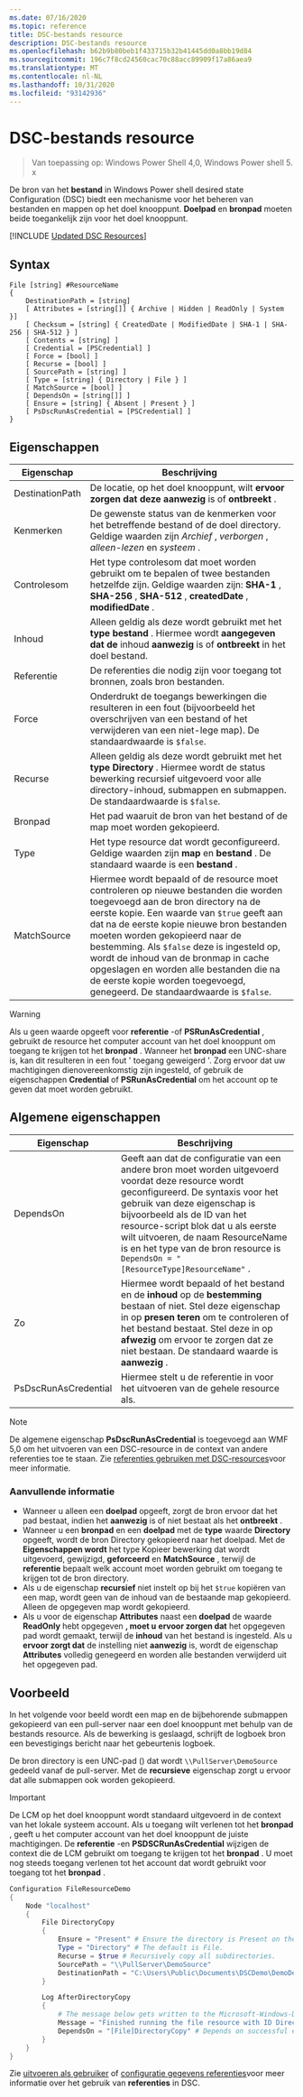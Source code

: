 ```yaml
---
ms.date: 07/16/2020
ms.topic: reference
title: DSC-bestands resource
description: DSC-bestands resource
ms.openlocfilehash: b62b9b80beb1f433715b32b41445dd0a8bb19d84
ms.sourcegitcommit: 196c7f8cd24560cac70c88acc89909f17a86aea9
ms.translationtype: MT
ms.contentlocale: nl-NL
ms.lasthandoff: 10/31/2020
ms.locfileid: "93142936"
---
```

# <a name="dsc-file-resource"></a>DSC-bestands resource

> Van toepassing op: Windows Power Shell 4,0, Windows Power shell 5. x

De bron van het **bestand** in Windows Power shell desired state Configuration (DSC) biedt een mechanisme voor het beheren van bestanden en mappen op het doel knooppunt. **Doelpad** en **bronpad** moeten beide toegankelijk zijn voor het doel knooppunt.

[!INCLUDE [Updated DSC Resources](../../../../../includes/dsc-resources.md)]

## <a name="syntax"></a>Syntax

```Syntax
File [string] #ResourceName
{
    DestinationPath = [string]
    [ Attributes = [string[]] { Archive | Hidden | ReadOnly | System }]
    [ Checksum = [string] { CreatedDate | ModifiedDate | SHA-1 | SHA-256 | SHA-512 } ]
    [ Contents = [string] ]
    [ Credential = [PSCredential] ]
    [ Force = [bool] ]
    [ Recurse = [bool] ]
    [ SourcePath = [string] ]
    [ Type = [string] { Directory | File } ]
    [ MatchSource = [bool] ]
    [ DependsOn = [string[]] ]
    [ Ensure = [string] { Absent | Present } ]
    [ PsDscRunAsCredential = [PSCredential] ]
}
```

## <a name="properties"></a>Eigenschappen

|Eigenschap |Beschrijving |
|---|---|
|DestinationPath |De locatie, op het doel knooppunt, wilt **ervoor zorgen dat** **deze aanwezig** is of **ontbreekt** . |
|Kenmerken |De gewenste status van de kenmerken voor het betreffende bestand of de doel directory. Geldige waarden zijn _Archief_ , _verborgen_ , _alleen-lezen_ en _systeem_ . |
|Controlesom |Het type controlesom dat moet worden gebruikt om te bepalen of twee bestanden hetzelfde zijn. Geldige waarden zijn: **SHA-1** , **SHA-256** , **SHA-512** , **createdDate** , **modifiedDate** . |
|Inhoud |Alleen geldig als deze wordt gebruikt met het **type** **bestand** . Hiermee wordt **aangegeven dat de** inhoud **aanwezig** is of **ontbreekt** in het doel bestand. |
|Referentie |De referenties die nodig zijn voor toegang tot bronnen, zoals bron bestanden. |
|Force |Onderdrukt de toegangs bewerkingen die resulteren in een fout (bijvoorbeeld het overschrijven van een bestand of het verwijderen van een niet-lege map). De standaardwaarde is `$false`. |
|Recurse |Alleen geldig als deze wordt gebruikt met het **type** **Directory** . Hiermee wordt de status bewerking recursief uitgevoerd voor alle directory-inhoud, submappen en submappen. De standaardwaarde is `$false`. |
|Bronpad |Het pad waaruit de bron van het bestand of de map moet worden gekopieerd. |
|Type |Het type resource dat wordt geconfigureerd. Geldige waarden zijn **map** en **bestand** . De standaard waarde is een **bestand** . |
|MatchSource |Hiermee wordt bepaald of de resource moet controleren op nieuwe bestanden die worden toegevoegd aan de bron directory na de eerste kopie. Een waarde van `$true` geeft aan dat na de eerste kopie nieuwe bron bestanden moeten worden gekopieerd naar de bestemming. Als `$false` deze is ingesteld op, wordt de inhoud van de bronmap in cache opgeslagen en worden alle bestanden die na de eerste kopie worden toegevoegd, genegeerd. De standaardwaarde is `$false`. |

> [!WARNING]
> Als u geen waarde opgeeft voor **referentie** -of **PSRunAsCredential** , gebruikt de resource het computer account van het doel knooppunt om toegang te krijgen tot het **bronpad** . Wanneer het **bronpad** een UNC-share is, kan dit resulteren in een fout ' toegang geweigerd '. Zorg ervoor dat uw machtigingen dienovereenkomstig zijn ingesteld, of gebruik de eigenschappen **Credential** of **PSRunAsCredential** om het account op te geven dat moet worden gebruikt.

## <a name="common-properties"></a>Algemene eigenschappen

|Eigenschap |Beschrijving |
|---|---|
|DependsOn |Geeft aan dat de configuratie van een andere bron moet worden uitgevoerd voordat deze resource wordt geconfigureerd. De syntaxis voor het gebruik van deze eigenschap is bijvoorbeeld als de ID van het resource-script blok dat u als eerste wilt uitvoeren, de naam ResourceName is en het type van de bron resource is `DependsOn = "[ResourceType]ResourceName"` . |
|Zo |Hiermee wordt bepaald of het bestand en de **inhoud** op de **bestemming** bestaan of niet. Stel deze eigenschap in op **presen teren** om te controleren of het bestand bestaat. Stel deze in op **afwezig** om ervoor te zorgen dat ze niet bestaan. De standaard waarde is **aanwezig** . |
|PsDscRunAsCredential |Hiermee stelt u de referentie in voor het uitvoeren van de gehele resource als. |

> [!NOTE]
> De algemene eigenschap **PsDscRunAsCredential** is toegevoegd aan WMF 5,0 om het uitvoeren van een DSC-resource in de context van andere referenties toe te staan. Zie [referenties gebruiken met DSC-resources](../../../configurations/runasuser.md)voor meer informatie.

### <a name="additional-information"></a>Aanvullende informatie

- Wanneer u alleen een **doelpad** opgeeft, zorgt de bron ervoor dat het pad bestaat, indien het **aanwezig** is of niet bestaat als het **ontbreekt** .
- Wanneer u een **bronpad** en een **doelpad** met de **type** waarde **Directory** opgeeft, wordt de bron Directory gekopieerd naar het doelpad. Met de **Eigenschappen wordt** het type Kopieer bewerking dat wordt uitgevoerd, gewijzigd, **geforceerd** en **MatchSource** , terwijl de **referentie** bepaalt welk account moet worden gebruikt om toegang te krijgen tot de bron directory.
- Als u de eigenschap **recursief** niet instelt op bij het `$true` kopiëren van een map, wordt geen van de inhoud van de bestaande map gekopieerd. Alleen de opgegeven map wordt gekopieerd.
- Als u voor de eigenschap **Attributes** naast een **doelpad** de waarde **ReadOnly** hebt opgegeven **, moet u** **ervoor zorgen dat** het opgegeven pad wordt gemaakt, terwijl de **inhoud** van het bestand is ingesteld. Als u **ervoor zorgt dat** de instelling niet **aanwezig** is, wordt de eigenschap **Attributes** volledig genegeerd en worden alle bestanden verwijderd uit het opgegeven pad.

## <a name="example"></a>Voorbeeld

In het volgende voor beeld wordt een map en de bijbehorende submappen gekopieerd van een pull-server naar een doel knooppunt met behulp van de bestands resource. Als de bewerking is geslaagd, schrijft de logboek bron een bevestigings bericht naar het gebeurtenis logboek.

De bron directory is een UNC-pad () dat wordt `\\PullServer\DemoSource` gedeeld vanaf de pull-server. Met de **recursieve** eigenschap zorgt u ervoor dat alle submappen ook worden gekopieerd.

> [!IMPORTANT]
> De LCM op het doel knooppunt wordt standaard uitgevoerd in de context van het lokale systeem account. Als u toegang wilt verlenen tot het **bronpad** , geeft u het computer account van het doel knooppunt de juiste machtigingen. De **referentie** -en **PSDSCRunAsCredential** wijzigen de context die de LCM gebruikt om toegang te krijgen tot het **bronpad** . U moet nog steeds toegang verlenen tot het account dat wordt gebruikt voor toegang tot het **bronpad** .

```powershell
Configuration FileResourceDemo
{
    Node "localhost"
    {
        File DirectoryCopy
        {
            Ensure = "Present" # Ensure the directory is Present on the target node.
            Type = "Directory" # The default is File.
            Recurse = $true # Recursively copy all subdirectories.
            SourcePath = "\\PullServer\DemoSource"
            DestinationPath = "C:\Users\Public\Documents\DSCDemo\DemoDestination"
        }

        Log AfterDirectoryCopy
        {
            # The message below gets written to the Microsoft-Windows-Desired State Configuration/Analytic log
            Message = "Finished running the file resource with ID DirectoryCopy"
            DependsOn = "[File]DirectoryCopy" # Depends on successful execution of the File resource.
        }
    }
}
```

Zie [uitvoeren als gebruiker](../../../configurations/runAsUser.md) of [configuratie gegevens referenties](../../../configurations/configDataCredentials.md)voor meer informatie over het gebruik van **referenties** in DSC.
